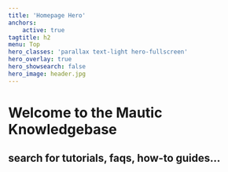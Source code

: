 ```yaml
---
title: 'Homepage Hero'
anchors:
    active: true
tagtitle: h2
menu: Top
hero_classes: 'parallax text-light hero-fullscreen'
hero_overlay: true
hero_showsearch: false
hero_image: header.jpg
---
```


# Welcome to the Mautic Knowledgebase
## search for tutorials, faqs, how-to guides...





